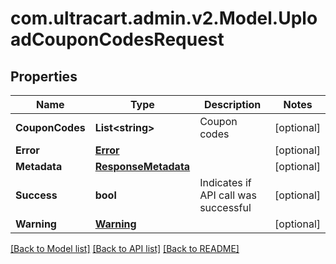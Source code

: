 
# com.ultracart.admin.v2.Model.UploadCouponCodesRequest

## Properties

Name | Type | Description | Notes
------------ | ------------- | ------------- | -------------
**CouponCodes** | **List&lt;string&gt;** | Coupon codes | [optional] 
**Error** | [**Error**](Error.md) |  | [optional] 
**Metadata** | [**ResponseMetadata**](ResponseMetadata.md) |  | [optional] 
**Success** | **bool** | Indicates if API call was successful | [optional] 
**Warning** | [**Warning**](Warning.md) |  | [optional] 

[[Back to Model list]](../README.md#documentation-for-models)
[[Back to API list]](../README.md#documentation-for-api-endpoints)
[[Back to README]](../README.md)

